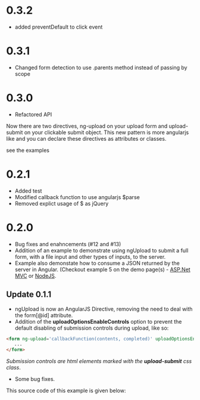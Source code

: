 # 0.3.2

* added preventDefault to click event

# 0.3.1

* Changed form detection to use .parents method instead of passing by scope

# 0.3.0

* Refactored API

Now there are two directives, ng-upload on your upload form and
upload-submit on your clickable submit object.  This new pattern
is more angularjs like and you can declare these directives as 
attributes or classes.

see the examples
 

# 0.2.1

* Added test
* Modified callback function to use angularjs $parse
* Removed explict usage of $ as jQuery

# 0.2.0

* Bug fixes and enahncements (#12 and #13)
* Addition of an example to demonstrate using ngUpload to submit a full form, with a file input and other types of inputs, to the server.
* Example also demonstate how to consume a JSON returned by the server in Angular. (Checkout example 5 on the demo page(s) - [ASP.Net MVC](http://ng-upload.azurewebsites.net) or [NodeJS](http://ng-upload.eu01.aws.af.cm/). 

## Update 0.1.1

* ngUpload is now an AngularJS Directive, removing the need to deal with the form[@id] attribute.
* Addition of the __uploadOptionsEnableControls__ option to prevent the default disabling of submission controls during upload, like so:
``` html
<form ng-upload='callbackFunction(contents, completed)' uploadOptionsEnableControls>
   ...
</form>
``` 
_Submission controls are html elements marked with the **upload-submit** css class_.
* Some bug fixes.


This source code of this example is given below:
